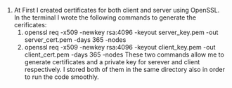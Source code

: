 1. At First I created certificates for both client and server using OpenSSL.
   In the terminal I wrote the following commands to generate the cerificates:
   1. openssl req -x509 -newkey rsa:4096 -keyout server_key.pem -out server_cert.pem -days 365 -nodes
   2. openssl req -x509 -newkey rsa:4096 -keyout client_key.pem -out client_cert.pem -days 365 -nodes
   These two commands allow me to generate certificates and a private key for serever and client respectively.
I stored both of them in the same directory also in order to run the code smoothly.
